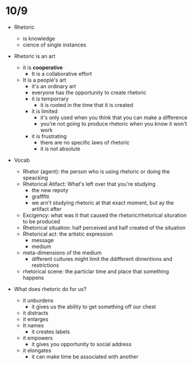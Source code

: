 # 10/9

- Rhetoric
    + is knowledge
    + cience of single instances

- Rhetoric is an art
    + it is **cooperative**
        * It is a collaborative effort
    + It is a people's art
        * it's an ordinary art
        * everyone has the opportunity to create rhetoric
        * it is temporrary
            - it is rooted in the time that it is created
        * it is limited 
            - it's only used when you think that you can make a difference
            - you're not going to produce rhetoric when you know it won't work
        * it is frustrating
            - there are no specific laws of rhetoric
            - it is not absolute

- Vocab
    + Rhetor (agent): the person who is using rhetoric or doing the speacking 
    + Rhetorical Atifact: What's left over that you're studying
        * the new repoty
        * grafffiti
        * we arn't studying rhetoric at that exact moment, but ay the artifact after
    + Excigency: what was it that caused the rhetoric/rhetorical situration to be produced
    + Rhetorical situation: half perceived and half created of the situation
    + Rhetorical act: the artistic expression
        * message
        * medium
    + meta-dimensions of the medium
        * different cultures might limit the ddifferent dimentions and restrictions
    + rhetorical scene: the particlar time and place that something happens

- What does rhetoric do for us?
    + it unburdens
        * it gives us the ability to get something off our chest
    + it distracts 
    + it enlarges
    + It names
        * it creates labels
    + it empowers
        * it gives you opportunity to social address
    + it elongates
        * it can make time be associated with another <time></time>

